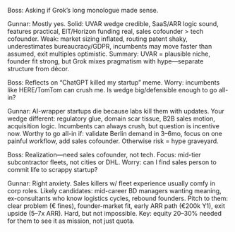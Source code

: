 Boss: Asking if Grok’s long monologue made sense.  

Gunnar: Mostly yes. Solid: UVAR wedge credible, SaaS/ARR logic sound, features practical, EIT/Horizon funding real, sales cofounder > tech cofounder. Weak: market sizing inflated, routing patent shaky, underestimates bureaucracy/GDPR, incumbents may move faster than assumed, exit multiples optimistic. Summary: UVAR = plausible niche, founder fit strong, but Grok mixes pragmatism with hype—separate structure from décor.  

Boss: Reflects on “ChatGPT killed my startup” meme. Worry: incumbents like HERE/TomTom can crush me. Is wedge big/defensible enough to go all-in?  

Gunnar: AI-wrapper startups die because labs kill them with updates. Your wedge different: regulatory glue, domain scar tissue, B2B sales motion, acquisition logic. Incumbents can always crush, but question is incentive now. Worthy to go all-in if: validate Berlin demand in 3–6mo, focus on one painful workflow, add sales cofounder. Otherwise risk = hype graveyard.  

Boss: Realization—need sales cofounder, not tech. Focus: mid-tier subcontractor fleets, not cities or DHL. Worry: can I find sales person to commit life to scrappy startup?  

Gunnar: Right anxiety. Sales killers w/ fleet experience usually comfy in corp roles. Likely candidates: mid-career BD managers wanting meaning, ex-consultants who know logistics cycles, rebound founders. Pitch to them: clear problem (€ fines), founder-market fit, early ARR path (€200k Y1), exit upside (5–7x ARR). Hard, but not impossible. Key: equity 20–30% needed for them to see it as mission, not just quota.
